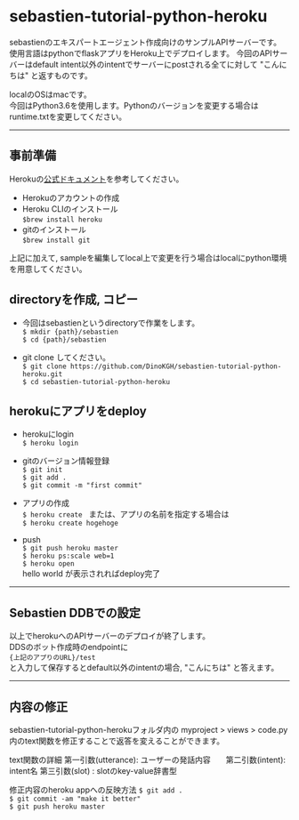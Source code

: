 # sebastien-tutorial-python-heroku

sebastienのエキスパートエージェント作成向けのサンプルAPIサーバーです。
使用言語はpythonでflaskアプリをHeroku上でデプロイします。
今回のAPIサーバーはdefault intent以外のintentでサーバーにpostされる全てに対して
"こんにちは" と返すものです。

localのOSはmacです。  
今回はPython3.6を使用します。Pythonのバージョンを変更する場合はruntime.txtを変更してください。

----------------------

## 事前準備
Herokuの[公式ドキュメント](https://devcenter.heroku.com/articles/getting-started-with-python#introduction)を参考してください。
- Herokuのアカウントの作成
- Heroku CLIのインストール  
`$brew install heroku`
- gitのインストール  
`$brew install git`

上記に加えて, sampleを編集してlocal上で変更を行う場合はlocalにpython環境を用意してください。

## directoryを作成, コピー
- 今回はsebastienというdirectoryで作業をします。  
`$ mkdir {path}/sebastien`  
`$ cd {path}/sebastien `  

- git clone してください。  
`$ git clone https://github.com/DinoKGH/sebastien-tutorial-python-heroku.git`  
`$ cd sebastien-tutorial-python-heroku `  

## herokuにアプリをdeploy　　
- herokuにlogin  
`$ heroku login`   
  
- gitのバージョン情報登録   
`$ git init`  
`$ git add . `  
`$ git commit -m "first commit" `  

- アプリの作成  
`$ heroku create`    
 または、アプリの名前を指定する場合は   
`$ heroku create hogehoge `  
  
- push  
`$ git push heroku master `  
`$ heroku ps:scale web=1 `  
`$ heroku open `  
 hello world が表示されればdeploy完了




--------------------------------

## Sebastien DDBでの設定

以上でherokuへのAPIサーバーのデプロイが終了します。     
DDSのボット作成時のendpointに    
`{上記のアプりのURL}/test`  
と入力して保存するとdefault以外のintentの場合, "こんにちは" と答えます。


--------------------------------

## 内容の修正

sebastien-tutorial-python-herokuフォルダ内の
myproject > views > code.py
内のtext関数を修正することで返答を変えることができます。

text関数の詳細
第一引数(utterance): ユーザーの発話内容      
第二引数(intent): intent名
第三引数(slot) : slotのkey-value辞書型

修正内容のheroku appへの反映方法
`$ git add . `  
`$ git commit -am "make it better" `  
`$ git push heroku master ` 



